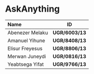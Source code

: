 # AskAnything


|        Name      |       ID        |
|:-----------------|:---------------:|
| Abenezer Melaku  | **UGR/6003/13** |
| Amanuel Yihune   | **UGR/8408/13** |
| Elisur Freyesus  | **UGR/8806/13** |  
| Merwan Juneydi   | **UGR/0816/13** |    
| Yeabtsega Yifat  | **UGR/9766/13** |  
